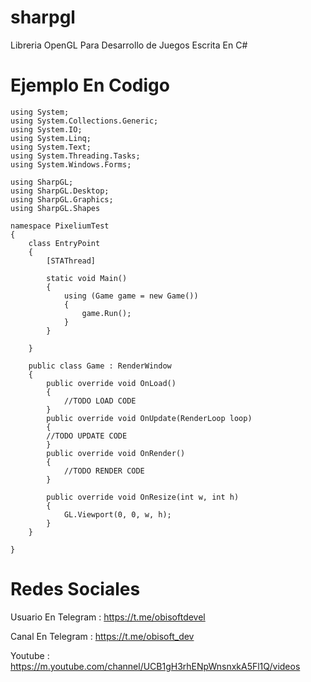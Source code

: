 # sharpgl
Libreria OpenGL Para Desarrollo de Juegos Escrita En C#

# Ejemplo En Codigo

    using System;
    using System.Collections.Generic;
    using System.IO;
    using System.Linq;
    using System.Text;
    using System.Threading.Tasks;
    using System.Windows.Forms;

    using SharpGL;
    using SharpGL.Desktop;
    using SharpGL.Graphics;
    using SharpGL.Shapes

    namespace PixeliumTest
    {
        class EntryPoint
        {
            [STAThread]

            static void Main()
            {
                using (Game game = new Game())
                {
                    game.Run();
                }
            }

        }

        public class Game : RenderWindow
        {
            public override void OnLoad()
            {
                //TODO LOAD CODE
            }
            public override void OnUpdate(RenderLoop loop)
            {
            //TODO UPDATE CODE
            }
            public override void OnRender()
            {
                //TODO RENDER CODE
            }

            public override void OnResize(int w, int h)
            {
                GL.Viewport(0, 0, w, h);
            }
        }

    }
    
# Redes Sociales
Usuario En Telegram : https://t.me/obisoftdevel

Canal En Telegram : https://t.me/obisoft_dev

Youtube : https://m.youtube.com/channel/UCB1gH3rhENpWnsnxkA5Fl1Q/videos

